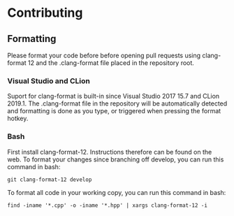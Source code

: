 # Contributing

## Formatting

Please format your code before before opening pull requests using clang-format 12 and the .clang-format file placed in the repository root.

### Visual Studio and CLion
Suport for clang-format is built-in since Visual Studio 2017 15.7 and CLion 2019.1.
The .clang-format file in the repository will be automatically detected and formatting is done as you type, or triggered when pressing the format hotkey.

### Bash
First install clang-format-12. Instructions therefore can be found on the web.
To format your changes since branching off develop, you can run this command in bash:
```
git clang-format-12 develop
```
To format all code in your working copy, you can run this command in bash:
```
find -iname '*.cpp' -o -iname '*.hpp' | xargs clang-format-12 -i
```
